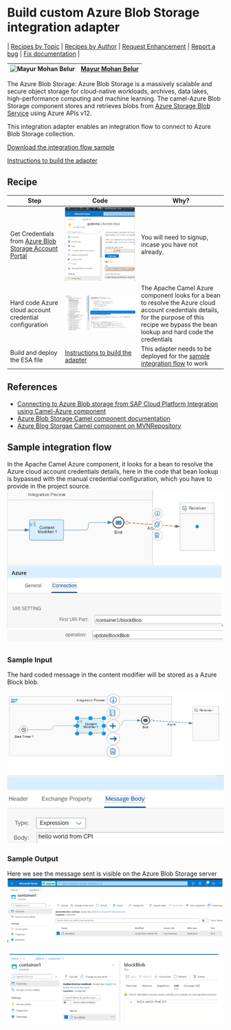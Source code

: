 # Build custom Azure Blob Storage integration adapter

\| [Recipes by Topic](../../readme.md ) \| [Recipes by Author](../../author.md ) \| [Request Enhancement](https://github.com/SAP/apibusinesshub-integration-recipes/issues/new?assignees=&labels=Recipe%20Fix,enhancement&template=recipe-request.md&title=Improve%20Azure-Blob-Storage-integration-adapter%20 ) \| [Report a bug](https://github.com/SAP/apibusinesshub-integration-recipes/issues/new?assignees=&labels=Recipe%20Fix,bug&template=bug_report.md&title=Issue%20with%20Azure-Blob-Storage-integration-adapter%20 ) \| [Fix documentation](https://github.com/SAP/apibusinesshub-integration-recipes/issues/new?assignees=&labels=Recipe%20Fix,documentation&template=bug_report.md&title=Docu%20fix%20Azure-Blob-Storage-integration-adapter%20 ) \|

![Mayur Mohan Belur](https://github.com/mayurmohan.png?size=50 ) | [Mayur Mohan Belur](https://github.com/mayurmohan ) |
----|----|

The Azure Blob Storage: Azure Blob Storage is a massively scalable and secure object storage for cloud-native workloads, archives, data lakes, high-performance computing and machine learning. The camel-Azure Blob Storage component stores and retrieves blobs from [Azure Storage Blob Service](https://azure.microsoft.com/services/storage/blobs/) using Azure APIs v12.

This integration adapter enables an integration flow to connect to Azure Blob Storage collection.

[Download the integration flow sample](IntegrationFlow/AzureDemo.zip)

[Instructions to build the adapter](../../build-deploy-camel-community-adapters.md)

## Recipe

Step|Code|Why?
----|----|----
Get Credentials from [Azure Blob Storage Account Portal](https://portal.azure.com) |![look up  Azure Blob Service Credentials](GetAzureBlobCredentials.png) | You will need to signup, incase you have not already.|
Hard code Azure cloud account credential configuration | ![Hard code credentials](ModifyProjectSrc.png)| The Apache Camel Azure component looks for a bean to resolve the Azure cloud account credentials details, for the purpose of this recipe we bypass the bean lookup and hard code the credentials|
Build and deploy the ESA file|[Instructions to build the adapter](../../build-deploy-camel-community-adapters.md#download-and-installation)| This adapter needs to be deployed for the [sample integration flow](IntegrationFlow/AzureDemo.zip) to work |



## References
* [Connecting to Azure Blob storage from SAP Cloud Platform Integration using Camel-Azure component](https://blogs.sap.com/2020/10/21/connecting-to-azure-blob-storage-from-sap-cloud-platform-integration-using-camel-azure-component/)
* [Azure Blob Storage Camel component documentation](https://camel.apache.org/components/latest/azure-storage-blob-component.html)
* [Azure Blog Storgae Camel component on MVNRepository](https://mvnrepository.com/artifact/org.apache.camel/camel-azure/2.24.0)


## Sample integration flow
In the Apache Camel Azure component, it looks for a bean to resolve the Azure cloud account credentials details, here in the code that bean lookup is bypassed with the manual credential configuration, which you have to provide in the project source.
![iflowimage](AzureBlobStorageConfig.png)

### Sample Input
The hard coded message in the content modifier will be stored as a Azure Block blob.

![input-image](AzureBlobStoragMessageInput1.png)

### Sample Output
Here we see the message sent is visible on the Azure Blob Storage server\
![Output Image](AzureBlobStorageOutput1.png)\
\
![Output Image](AzureBlobStorageOutput2.png)
